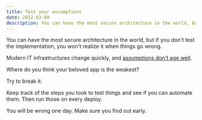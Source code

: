```yaml
---
title: Test your assumptions
date: 2022-03-09
description: You can have the most secure architecture in the world, but if you don't test the implementation, you won't realize it when things go wrong.
---
```


You can have the most secure architecture in the world, but if you don't test the implementation, you won't realize it when things go wrong.

Modern IT infrastructures change quickly, and [assumptions don't age well](composing-faulty-assumptions).

Where do you think your beloved app is the weakest? 

Try to break it.

Keep track of the steps you took to test things and see if you can automate them. Then run those on every deploy.

You will be wrong one day. Make sure you find out early.
